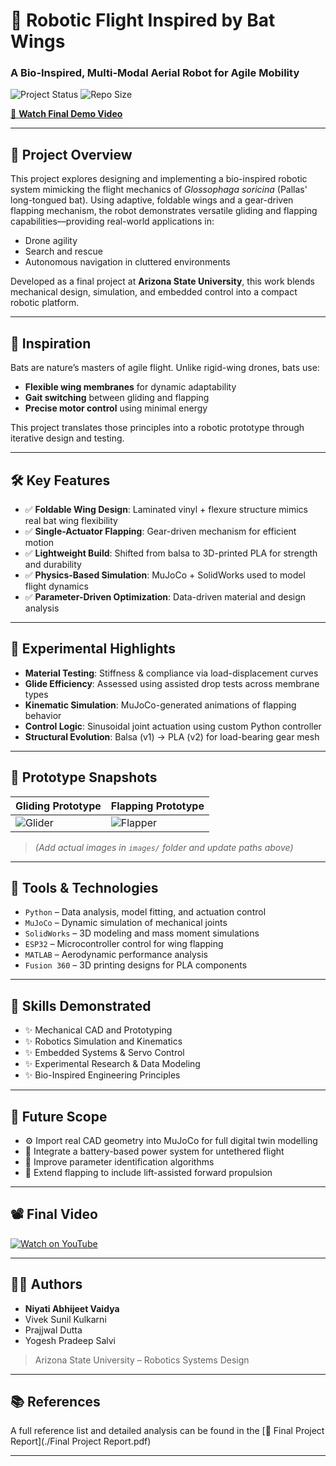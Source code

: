 # 🦇 Robotic Flight Inspired by Bat Wings

### A Bio-Inspired, Multi-Modal Aerial Robot for Agile Mobility

![Project Status](https://img.shields.io/badge/status-Completed-brightgreen)
![Repo Size](https://img.shields.io/github/repo-size/your-username/robotic-bat-flight)

[🎥 **Watch Final Demo Video**](https://youtu.be/ZdsJeafwBmk)

---

## 🚀 Project Overview

This project explores designing and implementing a bio-inspired robotic system mimicking the flight mechanics of *Glossophaga soricina* (Pallas' long-tongued bat). Using adaptive, foldable wings and a gear-driven flapping mechanism, the robot demonstrates versatile gliding and flapping capabilities—providing real-world applications in:

- Drone agility  
- Search and rescue  
- Autonomous navigation in cluttered environments

Developed as a final project at **Arizona State University**, this work blends mechanical design, simulation, and embedded control into a compact robotic platform.

---

## 🧠 Inspiration

Bats are nature’s masters of agile flight. Unlike rigid-wing drones, bats use:
- **Flexible wing membranes** for dynamic adaptability
- **Gait switching** between gliding and flapping
- **Precise motor control** using minimal energy

This project translates those principles into a robotic prototype through iterative design and testing.

---

## 🛠️ Key Features

- ✅ **Foldable Wing Design**: Laminated vinyl + flexure structure mimics real bat wing flexibility
- ✅ **Single-Actuator Flapping**: Gear-driven mechanism for efficient motion
- ✅ **Lightweight Build**: Shifted from balsa to 3D-printed PLA for strength and durability
- ✅ **Physics-Based Simulation**: MuJoCo + SolidWorks used to model flight dynamics
- ✅ **Parameter-Driven Optimization**: Data-driven material and design analysis

---

## 🧪 Experimental Highlights

- **Material Testing**: Stiffness & compliance via load-displacement curves
- **Glide Efficiency**: Assessed using assisted drop tests across membrane types
- **Kinematic Simulation**: MuJoCo-generated animations of flapping behavior
- **Control Logic**: Sinusoidal joint actuation using custom Python controller
- **Structural Evolution**: Balsa (v1) → PLA (v2) for load-bearing gear mesh

---

## 📸 Prototype Snapshots

| Gliding Prototype | Flapping Prototype |
|-------------------|--------------------|
| ![Glider](./images/glider_prototype.jpg) | ![Flapper](./images/flapping_prototype.jpg) |

> _(Add actual images in `images/` folder and update paths above)_

---

## 🔧 Tools & Technologies

- `Python` – Data analysis, model fitting, and actuation control
- `MuJoCo` – Dynamic simulation of mechanical joints
- `SolidWorks` – 3D modeling and mass moment simulations
- `ESP32` – Microcontroller control for wing flapping
- `MATLAB` – Aerodynamic performance analysis
- `Fusion 360` – 3D printing designs for PLA components

---

## 🎯 Skills Demonstrated

- ✨ Mechanical CAD and Prototyping  
- ✨ Robotics Simulation and Kinematics  
- ✨ Embedded Systems & Servo Control  
- ✨ Experimental Research & Data Modeling  
- ✨ Bio-Inspired Engineering Principles

---

## 🔮 Future Scope

- ⚙️ Import real CAD geometry into MuJoCo for full digital twin modelling  
- 🔋 Integrate a battery-based power system for untethered flight  
- 📐 Improve parameter identification algorithms  
- 🚀 Extend flapping to include lift-assisted forward propulsion

---

## 📽️ Final Video

[![Watch on YouTube](https://img.shields.io/badge/Watch-Demo%20Video-red)](https://youtu.be/ZdsJeafwBmk)

---

## 👩‍🔬 Authors

- **Niyati Abhijeet Vaidya**  
- Vivek Sunil Kulkarni  
- Prajjwal Dutta  
- Yogesh Pradeep Salvi  

> Arizona State University – Robotics Systems Design

---

## 📚 References

A full reference list and detailed analysis can be found in the [📄 Final Project Report](./Final Project Report.pdf)

---

